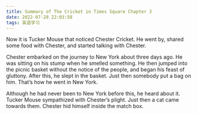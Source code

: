 ```yaml
---
title: Summary of The Cricket in Times Square Chapter 3
date: 2022-07-28 22:03:58
tags: 英语学习
---
```


Now it is Tucker Mouse that noticed Chester Cricket. He went by, shared some food with Chester, and started talking with Chester.

Chester embarked on the journey to New York about three days ago. He was sitting on his stump when he smelled something. He then jumped into the picnic basket without the notice of the people, and began his feast of gluttony. After this, he slept in the basket. Just then somebody put a bag on him. That’s how he went in New York.

Although he had never been to New York before this, he heard about it. Tucker Mouse sympathized with Chester’s plight. Just then a cat came towards them. Chester hid himself inside the match box.
